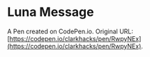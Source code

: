 # Luna Message

A Pen created on CodePen.io. Original URL: [https://codepen.io/clarkhacks/pen/RwpyNEx](https://codepen.io/clarkhacks/pen/RwpyNEx).



